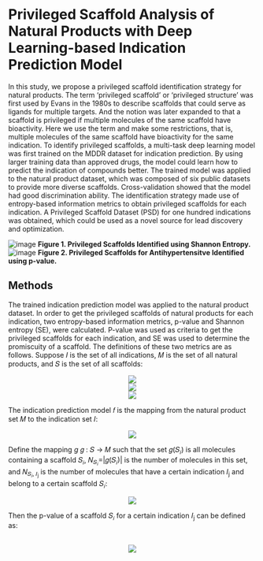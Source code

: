 # Privileged Scaffold Analysis of Natural Products with Deep Learning-based Indication Prediction Model
In this study, we propose a privileged scaffold identification strategy for natural products. The term ‘privileged scaffold’ or ‘privileged structure’ was first used by Evans in the 1980s to describe scaffolds that could serve as ligands for multiple targets. And the notion was later expanded to that a scaffold is privileged if multiple molecules of the same scaffold have bioactivity. Here we use the term and make some restrictions, that is, multiple molecules of the same scaffold have bioactivity for the same indication. 
To identify privileged scaffolds, a multi-task deep learning model was first trained on the MDDR dataset for indication prediction. By using larger training data than approved drugs, the model could learn how to predict the indication of compounds better. The trained model was applied to the natural product dataset, which was composed of six public datasets to provide more diverse scaffolds. Cross-validation showed that the model had good discrimination ability. The identification strategy made use of entropy-based information metrics to obtain privileged scaffolds for each indication. A Privileged Scaffold Dataset (PSD) for one hundred indications was obtained, which could be used as a novel source for lead discovery and optimization.  

![image](https://github.com/wllllg/Privileged_Scaffold/raw/master/img/privileged_scaffolds_Shannon_Entropy.jpg)
**Figure 1. Privileged Scaffolds Identified using Shannon Entropy.**
![image](https://github.com/wllllg/Privileged_Scaffold/raw/master/img/privileged_scaffolds_p_value_antihypertensive.jpg)
**Figure 2. Privileged Scaffolds for Antihypertensitve Identified using p-value.**

## Methods
The trained indication prediction model was applied to the natural product dataset. In order to get the privileged scaffolds of natural products for each indication, two entropy-based information metrics, p-value and Shannon entropy (SE), were calculated. P-value was used as criteria to get the privileged scaffolds for each indication, and SE was used to determine the promiscuity of a scaffold. The definitions of these two metrics are as follows. Suppose 𝐼 is the set of all indications, 𝑀 is the set of all natural products, and 𝑆 is the set of all scaffolds:  
<p align="center">
  <img src="http://latex.codecogs.com/svg.latex?\\I=\left\{I_{1},I_{2},\ldots,I_{m}\right\}"> <br/>
  <img src="http://latex.codecogs.com/svg.latex?\\M=\left\{m_{1},m_{2},\ldots,m_{l}\right\}"> <br/>
  <img src="http://latex.codecogs.com/svg.latex?\\S=\left\{S_{1},S_{2},\ldots,S_{n}\right\}">
</p>

The indication prediction model 𝑓 is the mapping from the natural product set 𝑀 to the indication set 𝐼:  

<p align="center">
  <img src="http://latex.codecogs.com/svg.latex?f_%7BM%7D%5C%20%5Ctextit%3A%5C%20M%5C%20%5Crightarrow%5C%20I%20%5C%5C">
</p>

Define the mapping *g* 𝑔 : 𝑆 → 𝑀 such that the set 𝑔(𝑆<sub>𝑖</sub>) is all molecules containing a scaffold 𝑆<sub>𝑖</sub>, 𝑁<sub>𝑆<sub>𝑖</sub></sub>=|𝑔(𝑆<sub>𝑖</sub>)| is the number of molecules in this set, and 𝑁<sub>𝑆<sub>𝑖</sub>, 𝐼<sub>j</sub></sub> is the number of molecules that have a certain indication 𝐼<sub>j</sub> and belong to a certain scaffold 𝑆<sub>𝑖</sub>:  

<p align="center">
  <img src="http://latex.codecogs.com/svg.latex?N_%7BS_%7Bi%7D%2C%20I_%7Bj%7D%7D%3D%5Cleft%7C%5Cleft%5C%7Bm%20%7C%20m%20%5Cin%20g%5Cleft%28S_%7Bi%7D%5Cright%29%20%5Ctext%20%7B%20and%20%7D%20f%28m%29%3DI_%7Bj%7D%5Cright%5C%7D%5Cright%7C"> 
</p>

Then the p-value of a scaffold 𝑆<sub>𝑖</sub> for a certain indication 𝐼<sub>j</sub> can be defined as:  

<p align="center">
  <br/>
  <img src="http://latex.codecogs.com/svg.latex?\\p_{I_{j}}\left(S_{i}\right)=\frac{N_{S_{i}I_{j}}}{N_{S_{i}}}"> 
</p>

